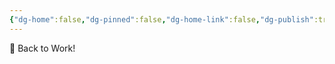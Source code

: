 ```yaml
---
{"dg-home":false,"dg-pinned":false,"dg-home-link":false,"dg-publish":true,"tags":["dgblip"],"disabled rules":["yaml-title","yaml-title-alias","file-name-heading"],"title":"philipp on mastodon @ 2024-08-16","created-date":"2024-08-16T15:22:58","id":112972384074637980,"updated-date":"2025-05-02T08:50:44","dg-path":"blips/112972384074637983.md","permalink":"/blips/112972384074637983/","dgPassFrontmatter":true}
---
```



👔 Back to Work!



